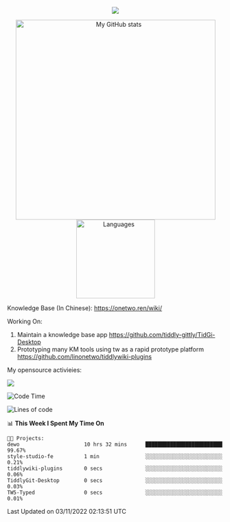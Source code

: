 <a href="https://github.com/linonetwo">
    <p align="center">
        <img src="https://github-profile-trophy.vercel.app/?username=linonetwo&column=7&theme=onedark"/>
    </p>
</a>
<a align="center" href="https://github.com/linonetwo">
  <p align="center">
    <img src="https://github-readme-stats.vercel.app/api?username=linonetwo&show_icons=true&count_private=true" alt="My GitHub stats" width="465"/>
    <img src="https://github-readme-stats.vercel.app/api/top-langs/?username=linonetwo&layout=compact&langs_count=10" alt="Languages" height="183">
  </p>
</a>

Knowledge Base (In Chinese): https://onetwo.ren/wiki/

Working On: 

1. Maintain a knowledge base app https://github.com/tiddly-gittly/TidGi-Desktop
1. Prototyping many KM tools using tw as a rapid prototype platform https://github.com/linonetwo/tiddlywiki-plugins

My opensource activieies:

![](https://visitor-badge.glitch.me/badge?page_id=linonetwo.linonetwo)

<!--START_SECTION:waka-->
![Code Time](http://img.shields.io/badge/Code%20Time-1%2C225%20hrs%2045%20mins-blue)

![Lines of code](https://img.shields.io/badge/From%20Hello%20World%20I%27ve%20Written-2%20Million%20lines%20of%20code-blue)

📊 **This Week I Spent My Time On** 

```text
🐱‍💻 Projects: 
dewo                     10 hrs 32 mins      █████████████████████████   99.67% 
style-studio-fe          1 min               ░░░░░░░░░░░░░░░░░░░░░░░░░   0.21% 
tiddlywiki-plugins       0 secs              ░░░░░░░░░░░░░░░░░░░░░░░░░   0.06% 
TiddlyGit-Desktop        0 secs              ░░░░░░░░░░░░░░░░░░░░░░░░░   0.03% 
TW5-Typed                0 secs              ░░░░░░░░░░░░░░░░░░░░░░░░░   0.01%

```


 Last Updated on 03/11/2022 02:13:51 UTC
<!--END_SECTION:waka-->
